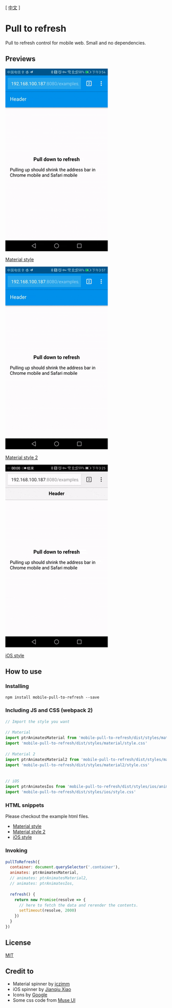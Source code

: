 [ [中文](README-zh.md) ]

# Pull to refresh

Pull to refresh control for mobile web. Small and no dependencies.

## Previews

![Material style](imgs/material.gif)

[Material style](examples/material.html)

![Material style 2](imgs/material2.gif)

[Material style 2](examples/material2.html)

![iOS style](imgs/ios.gif)

[iOS style](examples/ios.html)

## How to use

### Installing

```
npm install mobile-pull-to-refresh --save
```

### Including JS and CSS (webpack 2)

```js
// Import the style you want

// Material
import ptrAnimatesMaterial from 'mobile-pull-to-refresh/dist/styles/material/animates'
import 'mobile-pull-to-refresh/dist/styles/material/style.css'

// Material 2
import ptrAnimatesMaterial2 from 'mobile-pull-to-refresh/dist/styles/material2/animates'
import 'mobile-pull-to-refresh/dist/styles/material2/style.css'


// iOS
import ptrAnimatesIos from 'mobile-pull-to-refresh/dist/styles/ios/animates'
import 'mobile-pull-to-refresh/dist/styles/ios/style.css'
```

### HTML snippets

Please checkout the example html files.
* [Material style](examples/material.html)
* [Material style 2](examples/material2.html)
* [iOS style](examples/ios.html)

### Invoking

```js
pullToRefresh({
  container: document.querySelector('.container'),
  animates: ptrAnimatesMaterial,
  // animates: ptrAnimatesMaterial2,
  // animates: ptrAnimatesIos,

  refresh() {
    return new Promise(resolve => {
      // here to fetch the data and rerender the contents.
      setTimeout(resolve, 2000)
    })
  }
})
```

## License

[MIT](LICENSE)

## Credit to

* Material spinner by [jczimm](https://codepen.io/jczimm/pen/vEBpoL)
* iOS spinner by [Jianqiu Xiao](https://github.com/swordray/ispinner)
* Icons by [Google](https://material.io/icons/)
* Some css code from [Muse UI](https://museui.github.io)
